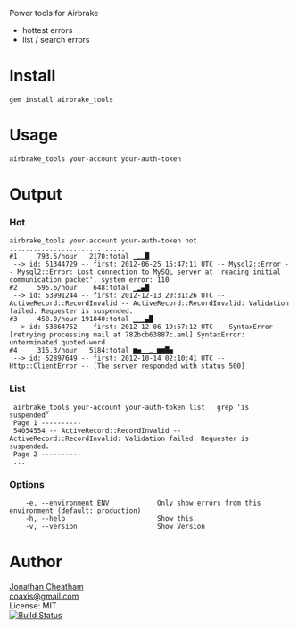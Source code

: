 Power tools for Airbrake

 - hottest errors
 - list / search errors

Install
=======

    gem install airbrake_tools

Usage
=====

    airbrake_tools your-account your-auth-token

Output
======

### Hot
```
airbrake_tools your-account your-auth-token hot
.............................
#1     793.5/hour   2170:total ▁▂▂█
 --> id: 51344729 -- first: 2012-06-25 15:47:11 UTC -- Mysql2::Error -- Mysql2::Error: Lost connection to MySQL server at 'reading initial communication packet', system error: 110
#2     595.6/hour    648:total ▁▂▄█
 --> id: 53991244 -- first: 2012-12-13 20:31:26 UTC -- ActiveRecord::RecordInvalid -- ActiveRecord::RecordInvalid: Validation failed: Requester is suspended.
#3     458.0/hour 191840:total ▁▁▁▄█
 --> id: 53864752 -- first: 2012-12-06 19:57:12 UTC -- SyntaxError -- [retrying processing mail at 782bcb63887c.eml] SyntaxError: unterminated quoted-word
#4     315.3/hour   5184:total ▆▅▁▁▂▁▆▆█▅
 --> id: 52897649 -- first: 2012-10-14 02:10:41 UTC -- Http::ClientError -- [The server responded with status 500]
```

### List
```
 airbrake_tools your-account your-auth-token list | grep 'is suspended'
 Page 1 ----------
 54054554 -- ActiveRecord::RecordInvalid -- ActiveRecord::RecordInvalid: Validation failed: Requester is suspended.
 Page 2 ----------
 ...
```

### Options

```
    -e, --environment ENV            Only show errors from this environment (default: production)
    -h, --help                       Show this.
    -v, --version                    Show Version
```
Author
======
[Jonathan Cheatham](http://github.com/jcheatham)<br/>
coaxis@gmail.com<br/>
License: MIT<br/>
[![Build Status](https://travis-ci.org/jcheatham/airbrake_tools.png)](https://travis-ci.org/jcheatham/airbrake_tools)

